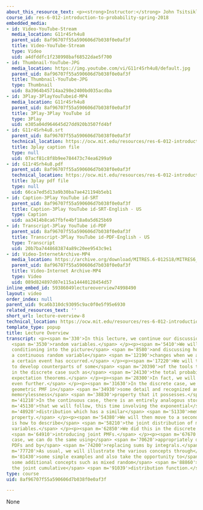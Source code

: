```yaml
---
about_this_resource_text: <p><strong>Instructor:</strong> John Tsitsiklis</p>
course_id: res-6-012-introduction-to-probability-spring-2018
embedded_media:
- id: Video-YouTube-Stream
  media_location: G11r4Srh4u8
  parent_uid: 8af96707f55a590606d7b038f0e0af3f
  title: Video-YouTube-Stream
  type: Video
  uid: a4dfddfc1f238998baf68522dae5f700
- id: Thumbnail-YouTube-JPG
  media_location: https://img.youtube.com/vi/G11r4Srh4u8/default.jpg
  parent_uid: 8af96707f55a590606d7b038f0e0af3f
  title: Thumbnail-YouTube-JPG
  type: Thumbnail
  uid: 8a3964b45714aa298e2400bd035acdba
- id: 3Play-3PlayYouTubeid-MP4
  media_location: G11r4Srh4u8
  parent_uid: 8af96707f55a590606d7b038f0e0af3f
  title: 3Play-3Play YouTube id
  type: 3Play
  uid: e305a04d964645d27dd920b3507fd4bf
- id: G11r4Srh4u8.srt
  parent_uid: 8af96707f55a590606d7b038f0e0af3f
  technical_location: https://ocw.mit.edu/resources/res-6-012-introduction-to-probability-spring-2018/part-i-the-fundamentals/lecture-overview-8/G11r4Srh4u8.srt
  title: 3play caption file
  type: null
  uid: 07acf81c8f8b9ee784473c74ea6299a9
- id: G11r4Srh4u8.pdf
  parent_uid: 8af96707f55a590606d7b038f0e0af3f
  technical_location: https://ocw.mit.edu/resources/res-6-012-introduction-to-probability-spring-2018/part-i-the-fundamentals/lecture-overview-8/G11r4Srh4u8.pdf
  title: 3play pdf file
  type: null
  uid: 66ca7ed5d13a9b30ba7ae421194b5eb1
- id: Caption-3Play YouTube id-SRT
  parent_uid: 8af96707f55a590606d7b038f0e0af3f
  title: Caption-3Play YouTube id-SRT-English - US
  type: Caption
  uid: aa3414b8ca67fbfe4bf18a0a5d625b69
- id: Transcript-3Play YouTube id-PDF
  parent_uid: 8af96707f55a590606d7b038f0e0af3f
  title: Transcript-3Play YouTube id-PDF-English - US
  type: Transcript
  uid: 20b7ba7448683874a89c20ee9543c9e1
- id: Video-InternetArchive-MP4
  media_location: https://archive.org/download/MITRES.6-012S18/MITRES6_012S18_L09-01_300k.mp4
  parent_uid: 8af96707f55a590606d7b038f0e0af3f
  title: Video-Internet Archive-MP4
  type: Video
  uid: 089d824897d07e115a14440128454d57
inline_embed_id: 59386049lectureoverview74998490
layout: video
order_index: null
parent_uid: 9ca6b310dc93095c9ac0f0e5f95e6930
related_resources_text: ''
short_url: lecture-overview-8
technical_location: https://ocw.mit.edu/resources/res-6-012-introduction-to-probability-spring-2018/part-i-the-fundamentals/lecture-overview-8
template_type: popup
title: Lecture Overview
transcript: <p><span m='330'>In this lecture, we continue our discussion of continuous</span>
  <span m='3530'>random variables.</span> </p><p><span m='5410'>We will start by bringing
  conditioning into the picture</span> <span m='8580'>and discussing how the PDF of
  a continuous random variable</span> <span m='12190'>changes when we are told that
  a certain event has occurred.</span> </p><p><span m='17220'>We will take the occasion
  to develop counterparts of some</span> <span m='20390'>of the tools that we developed
  in the discrete case such as</span> <span m='24130'>the total probability and total
  expectation theorems.</span> </p><p><span m='28300'>In fact, we will push the analogy
  even further.</span> </p><p><span m='31630'>In the discrete case, we looked at the
  geometric PMF in</span> <span m='34930'>some detail and recognized an important
  memorylessness</span> <span m='38830'>property that it possesses.</span> </p><p><span
  m='41210'>In the continuous case, there is an entirely analogous story</span> <span
  m='45130'>that we will follow, this time involving the exponential</span> <span
  m='48920'>distribution which has a similar</span> <span m='51330'>memorylessness
  property.</span> </p><p><span m='54380'>We will then move to a second theme which
  is how to describe</span> <span m='58210'>the joint distribution of multiple random
  variables.</span> </p><p><span m='62850'>We did this in the discrete case by</span>
  <span m='64910'>introducing joint PMFs.</span> </p><p><span m='67670'>In the continuous
  case, we can do the same using</span> <span m='70620'>appropriately defined joint
  PDFs and by</span> <span m='74200'>replacing sums by integrals.</span> </p><p><span
  m='77720'>As usual, we will illustrate the various concepts through</span> <span
  m='81430'>some simple examples and also take the opportunity to</span> <span m='85020'>introduce
  some additional concepts such as mixed random</span> <span m='88860'>variables and
  the joint cumulative</span> <span m='91039'>distribution function.</span> </p><p></p>
type: course
uid: 8af96707f55a590606d7b038f0e0af3f

---
```

None